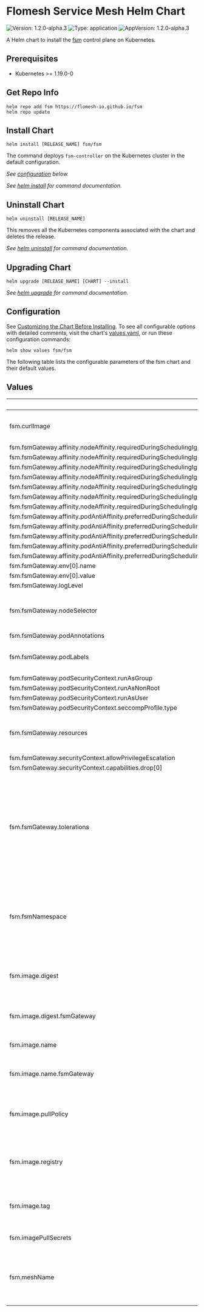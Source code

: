 # Flomesh Service Mesh Helm Chart

![Version: 1.2.0-alpha.3](https://img.shields.io/badge/Version-1.2.0--alpha.3-informational?style=flat-square) ![Type: application](https://img.shields.io/badge/Type-application-informational?style=flat-square) ![AppVersion: 1.2.0-alpha.3](https://img.shields.io/badge/AppVersion-1.2.0--alpha.3-informational?style=flat-square)

A Helm chart to install the [fsm](https://github.com/flomesh-io/fsm) control plane on Kubernetes.

## Prerequisites

- Kubernetes >= 1.19.0-0

## Get Repo Info

```console
helm repo add fsm https://flomesh-io.github.io/fsm
helm repo update
```

## Install Chart

```console
helm install [RELEASE_NAME] fsm/fsm
```

The command deploys `fsm-controller` on the Kubernetes cluster in the default configuration.

_See [configuration](#configuration) below._

_See [helm install](https://helm.sh/docs/helm/helm_install/) for command documentation._

## Uninstall Chart

```console
helm uninstall [RELEASE_NAME]
```

This removes all the Kubernetes components associated with the chart and deletes the release.

_See [helm uninstall](https://helm.sh/docs/helm/helm_uninstall/) for command documentation._

## Upgrading Chart

```console
helm upgrade [RELEASE_NAME] [CHART] --install
```

_See [helm upgrade](https://helm.sh/docs/helm/helm_upgrade/) for command documentation._

## Configuration

See [Customizing the Chart Before Installing](https://helm.sh/docs/intro/using_helm/#customizing-the-chart-before-installing). To see all configurable options with detailed comments, visit the chart's [values.yaml](./values.yaml), or run these configuration commands:

```console
helm show values fsm/fsm
```

The following table lists the configurable parameters of the fsm chart and their default values.

## Values

| Key | Type | Default | Description |
|-----|------|---------|-------------|
| fsm.curlImage | string | `"curlimages/curl"` | Curl image for control plane init container |
| fsm.fsmGateway.affinity.nodeAffinity.requiredDuringSchedulingIgnoredDuringExecution.nodeSelectorTerms[0].matchExpressions[0].key | string | `"kubernetes.io/os"` |  |
| fsm.fsmGateway.affinity.nodeAffinity.requiredDuringSchedulingIgnoredDuringExecution.nodeSelectorTerms[0].matchExpressions[0].operator | string | `"In"` |  |
| fsm.fsmGateway.affinity.nodeAffinity.requiredDuringSchedulingIgnoredDuringExecution.nodeSelectorTerms[0].matchExpressions[0].values[0] | string | `"linux"` |  |
| fsm.fsmGateway.affinity.nodeAffinity.requiredDuringSchedulingIgnoredDuringExecution.nodeSelectorTerms[0].matchExpressions[1].key | string | `"kubernetes.io/arch"` |  |
| fsm.fsmGateway.affinity.nodeAffinity.requiredDuringSchedulingIgnoredDuringExecution.nodeSelectorTerms[0].matchExpressions[1].operator | string | `"In"` |  |
| fsm.fsmGateway.affinity.nodeAffinity.requiredDuringSchedulingIgnoredDuringExecution.nodeSelectorTerms[0].matchExpressions[1].values[0] | string | `"amd64"` |  |
| fsm.fsmGateway.affinity.nodeAffinity.requiredDuringSchedulingIgnoredDuringExecution.nodeSelectorTerms[0].matchExpressions[1].values[1] | string | `"arm64"` |  |
| fsm.fsmGateway.affinity.podAntiAffinity.preferredDuringSchedulingIgnoredDuringExecution[0].podAffinityTerm.labelSelector.matchExpressions[0].key | string | `"app"` |  |
| fsm.fsmGateway.affinity.podAntiAffinity.preferredDuringSchedulingIgnoredDuringExecution[0].podAffinityTerm.labelSelector.matchExpressions[0].operator | string | `"In"` |  |
| fsm.fsmGateway.affinity.podAntiAffinity.preferredDuringSchedulingIgnoredDuringExecution[0].podAffinityTerm.labelSelector.matchExpressions[0].values[0] | string | `"fsm-gateway"` |  |
| fsm.fsmGateway.affinity.podAntiAffinity.preferredDuringSchedulingIgnoredDuringExecution[0].podAffinityTerm.topologyKey | string | `"kubernetes.io/hostname"` |  |
| fsm.fsmGateway.affinity.podAntiAffinity.preferredDuringSchedulingIgnoredDuringExecution[0].weight | int | `100` |  |
| fsm.fsmGateway.env[0].name | string | `"GIN_MODE"` |  |
| fsm.fsmGateway.env[0].value | string | `"release"` |  |
| fsm.fsmGateway.logLevel | string | `"info"` |  |
| fsm.fsmGateway.nodeSelector | object | `{}` | Node selector applied to control plane pods. |
| fsm.fsmGateway.podAnnotations | object | `{}` |  |
| fsm.fsmGateway.podLabels | object | `{}` | FSM Gateway Controller's pod labels |
| fsm.fsmGateway.podSecurityContext.runAsGroup | int | `65532` |  |
| fsm.fsmGateway.podSecurityContext.runAsNonRoot | bool | `true` |  |
| fsm.fsmGateway.podSecurityContext.runAsUser | int | `65532` |  |
| fsm.fsmGateway.podSecurityContext.seccompProfile.type | string | `"RuntimeDefault"` |  |
| fsm.fsmGateway.resources | object | `{"limits":{"cpu":"2","memory":"1G"},"requests":{"cpu":"0.5","memory":"128M"}}` | FSM Gateway's container resource parameters. |
| fsm.fsmGateway.securityContext.allowPrivilegeEscalation | bool | `false` |  |
| fsm.fsmGateway.securityContext.capabilities.drop[0] | string | `"ALL"` |  |
| fsm.fsmGateway.tolerations | list | `[]` | Node tolerations applied to control plane pods. The specified tolerations allow pods to schedule onto nodes with matching taints. |
| fsm.fsmNamespace | string | `""` | Namespace to deploy FSM in. If not specified, the Helm release namespace is used. |
| fsm.image.digest | object | `{"fsmGateway":""}` | Image digest (defaults to latest compatible tag) |
| fsm.image.digest.fsmGateway | string | `""` | fsm-gateway's image digest |
| fsm.image.name | object | `{"fsmGateway":"fsm-gateway"}` | Image name defaults |
| fsm.image.name.fsmGateway | string | `"fsm-gateway"` | fsm-gateway's image name |
| fsm.image.pullPolicy | string | `"IfNotPresent"` | Container image pull policy for control plane containers |
| fsm.image.registry | string | `"flomesh"` | Container image registry for control plane images |
| fsm.image.tag | string | `"1.2.0-alpha.3"` | Container image tag for control plane images |
| fsm.imagePullSecrets | list | `[]` | `fsm-gateway` image pull secret |
| fsm.meshName | string | `"fsm"` | Identifier for the instance of a service mesh within a cluster |

<!-- markdownlint-enable MD013 MD034 -->
<!-- markdownlint-restore -->